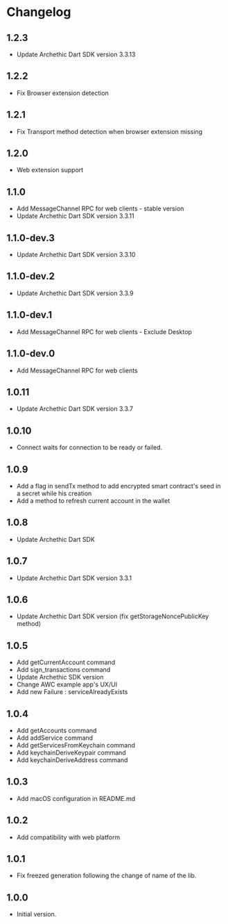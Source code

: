 Changelog
=========

## 1.2.3
- Update Archethic Dart SDK version 3.3.13

## 1.2.2
- Fix Browser extension detection

## 1.2.1
- Fix Transport method detection when browser extension missing

## 1.2.0
- Web extension support

## 1.1.0
- Add MessageChannel RPC for web clients - stable version
- Update Archethic Dart SDK version 3.3.11 

## 1.1.0-dev.3
- Update Archethic Dart SDK version 3.3.10

## 1.1.0-dev.2
- Update Archethic Dart SDK version 3.3.9

## 1.1.0-dev.1
- Add MessageChannel RPC for web clients - Exclude Desktop

## 1.1.0-dev.0
- Add MessageChannel RPC for web clients

## 1.0.11
- Update Archethic Dart SDK version 3.3.7
  
## 1.0.10
- Connect waits for connection to be ready or failed.

## 1.0.9
- Add a flag in sendTx method to add encrypted smart contract's seed in a secret while his creation
- Add a method to refresh current account in the wallet

## 1.0.8
- Update Archethic Dart SDK

## 1.0.7
- Update Archethic Dart SDK version 3.3.1
  
## 1.0.6
- Update Archethic Dart SDK version (fix getStorageNoncePublicKey method)
  
## 1.0.5
- Add getCurrentAccount command
- Add sign_transactions command
- Update Archethic SDK version
- Change AWC example app's UX/UI
- Add new Failure : serviceAlreadyExists
  
## 1.0.4
- Add getAccounts command
- Add addService command
- Add getServicesFromKeychain command
- Add keychainDeriveKeypair command
- Add keychainDeriveAddress command

## 1.0.3
- Add macOS configuration in README.md

## 1.0.2
- Add compatibility with web platform

## 1.0.1
- Fix freezed generation following the change of name of the lib.

## 1.0.0
- Initial version.
